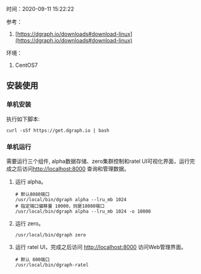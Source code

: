 时间：2020-09-11 15:22:22

参考：

1.  [https://dgraph.io/downloads#download-linux](https://dgraph.io/downloads#download-linux)

环境：

1. CentOS7

## 安装使用

### 单机安装

执行如下脚本:

```shell
curl -sSf https://get.dgraph.io | bash
```

### 单机运行 

需要运行三个组件,  alpha数据存储、zero集群控制和ratel UI可视化界面，运行完成之后访问[http://localhost:8000](http://localhost:8000) 查询和管理数据。 

1. 运行 alpha。

    ```shell
    # 默认8080端口
    /usr/local/bin/dgraph alpha --lru_mb 1024
    # 指定端口偏移量 10000，则是18080端口
    /usr/local/bin/dgraph alpha --lru_mb 1024 -o 10000
    ```

2. 运行 zero。

    ```shell
    /usr/local/bin/dgraph zero
    ```

3. 运行 ratel UI，完成之后访问 [http://localhost:8000](http://localhost:8000) 访问Web管理界面。

    ```shell
    # 默认 800端口
    /usr/local/bin/dgraph-ratel
    ```

